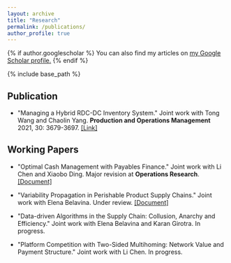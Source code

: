 ```yaml
---
layout: archive
title: "Research"
permalink: /publications/
author_profile: true
---
```



{% if author.googlescholar %}
  You can also find my articles on <u><a href="{{author.googlescholar}}">my Google Scholar profile</a>.</u>
{% endif %}

{% include base_path %}

## Publication
* "Managing a Hybrid RDC-DC Inventory System." Joint work with Tong Wang and Chaolin Yang. **Production and Operations Management** 2021, 30: 3679-3697. [[Link]](https://onlinelibrary.wiley.com/doi/abs/10.1111/poms.13458)

## Working Papers
* "Optimal Cash Management with Payables Finance." Joint work with Li Chen and Xiaobo Ding. Major revision at **Operations Research**. [[Document]](/files/scf.pdf)


* "Variability Propagation in Perishable Product Supply Chains." Joint work with Elena Belavina. Under review. [[Document]](/files/var_prop.pdf)


* "Data-driven Algorithms in the Supply Chain: Collusion, Anarchy and Efficiency." Joint work with Elena Belavina and Karan Girotra. In progress.


* "Platform Competition with Two-Sided Multihoming: Network Value and Payment Structure." Joint work with Li Chen. In progress.

